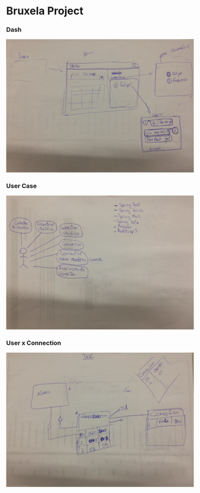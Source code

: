 # Bruxela Project

### Dash   

![Dash](dash-1.0.JPG)   

### User Case   

![User Case](usercase-1.0.JPG)

### User x Connection   

![User x Connection](user-x-connection-1.0.JPG)
